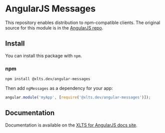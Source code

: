 # AngularJS Messages

This repository enables distribution to npm-compatible clients. The original source for this module
is in the [AngularJS repo](https://github.com/angular/angular.js/tree/master/src/ngMessages).

## Install

You can install this package with `npm`.

### npm

```shell
npm install @xlts.dev/angular-messages
```

Then add `ngMessages` as a dependency for your app:

```javascript
angular.module('myApp', [require('@xlts.dev/angular-messages')]);
```

## Documentation

Documentation is available on the
[XLTS for AngularJS docs site](https://docs.angularjs.xlts.dev/api/ngMessages).
